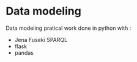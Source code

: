 # Data modeling

Data modeling pratical work done in python with :
- Jena Fuseki SPARQL
- flask
- pandas
